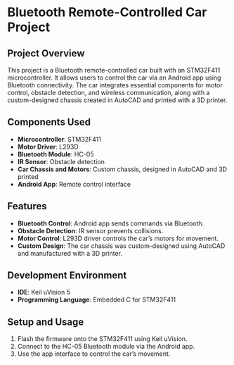 # **Bluetooth Remote-Controlled Car Project**

## Project Overview
This project is a Bluetooth remote-controlled car built with an STM32F411 microcontroller. It allows users to control the car via an Android app using Bluetooth connectivity. The car integrates essential components for motor control, obstacle detection, and wireless communication, along with a custom-designed chassis created in AutoCAD and printed with a 3D printer.

## **Components Used**
- **Microcontroller**: STM32F411
- **Motor Driver**: L293D
- **Bluetooth Module**: HC-05
- **IR Sensor**: Obstacle detection
- **Car Chassis and Motors**: Custom chassis, designed in AutoCAD and 3D printed
- **Android App**: Remote control interface

## **Features**
- **Bluetooth Control**: Android app sends commands via Bluetooth.
- **Obstacle Detection**: IR sensor prevents collisions.
- **Motor Control**: L293D driver controls the car’s motors for movement.
- **Custom Design**: The car chassis was custom-designed using AutoCAD and manufactured with a 3D printer.

## **Development Environment**
- **IDE**: Keil uVision 5
- **Programming Language**: Embedded C for STM32F411

## **Setup and Usage**
1. Flash the firmware onto the STM32F411 using Keil uVision.
2. Connect to the HC-05 Bluetooth module via the Android app.
3. Use the app interface to control the car’s movement.
